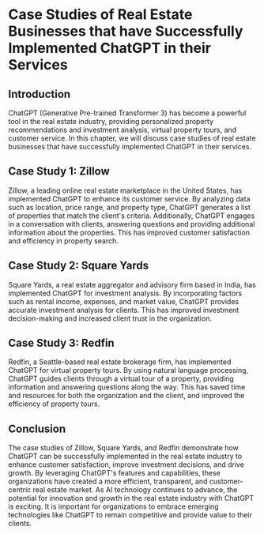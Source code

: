 Case Studies of Real Estate Businesses that have Successfully Implemented ChatGPT in their Services
============================================================================================================================================================

Introduction
------------

ChatGPT (Generative Pre-trained Transformer 3) has become a powerful tool in the real estate industry, providing personalized property recommendations and investment analysis, virtual property tours, and customer service. In this chapter, we will discuss case studies of real estate businesses that have successfully implemented ChatGPT in their services.

Case Study 1: Zillow
--------------------

Zillow, a leading online real estate marketplace in the United States, has implemented ChatGPT to enhance its customer service. By analyzing data such as location, price range, and property type, ChatGPT generates a list of properties that match the client's criteria. Additionally, ChatGPT engages in a conversation with clients, answering questions and providing additional information about the properties. This has improved customer satisfaction and efficiency in property search.

Case Study 2: Square Yards
--------------------------

Square Yards, a real estate aggregator and advisory firm based in India, has implemented ChatGPT for investment analysis. By incorporating factors such as rental income, expenses, and market value, ChatGPT provides accurate investment analysis for clients. This has improved investment decision-making and increased client trust in the organization.

Case Study 3: Redfin
--------------------

Redfin, a Seattle-based real estate brokerage firm, has implemented ChatGPT for virtual property tours. By using natural language processing, ChatGPT guides clients through a virtual tour of a property, providing information and answering questions along the way. This has saved time and resources for both the organization and the client, and improved the efficiency of property tours.

Conclusion
----------

The case studies of Zillow, Square Yards, and Redfin demonstrate how ChatGPT can be successfully implemented in the real estate industry to enhance customer satisfaction, improve investment decisions, and drive growth. By leveraging ChatGPT's features and capabilities, these organizations have created a more efficient, transparent, and customer-centric real estate market. As AI technology continues to advance, the potential for innovation and growth in the real estate industry with ChatGPT is exciting. It is important for organizations to embrace emerging technologies like ChatGPT to remain competitive and provide value to their clients.
